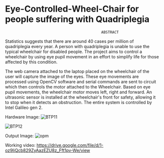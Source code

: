 # Eye-Controlled-Wheel-Chair for people suffering with Quadriplegia

                                                ABSTRACT
Statistics suggests that there are around 40 cases per million of quadriplegia every year. A person with quadriplegia is unable to use the typical wheelchair for disabled people. The project aims to control a wheelchair by using eye pupil movement in an effort to simplify life for those affected by this condition.

The web camera attached to the laptop placed on the wheelchair of the user will capture the image of the eyes. These eye movements are processed using OpenCV software and serial commands are sent to circuit which then controls the motor attached to the Wheelchair. Based on eye pupil movements, the wheelchair motor moves left, right and forward. An ultrasonic sensor is installed at the wheelchair's front for safety, allowing it to stop when it
detects an obstruction. The entire system is controlled by Intel Galileo gen 2.


Hardware Image:
![BTP11](https://user-images.githubusercontent.com/70884153/208134336-9801c184-564e-48b4-b749-9ab4cb3b7363.jpeg)

![BTP12](https://user-images.githubusercontent.com/70884153/208134317-91f1f981-522d-4e1f-b073-8cd2e2998fc7.jpeg)


Output Image:
![opm](https://user-images.githubusercontent.com/70884153/208134403-f9498729-ff01-4e0a-8458-32ce238d04f2.jpeg)

Working video:
https://drive.google.com/file/d/1-oz9IiQcb829ZyAazEZU8z_Fft1pv-We/view
